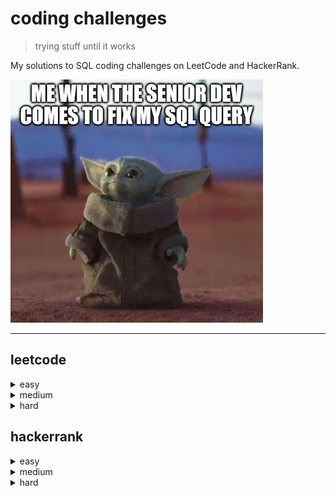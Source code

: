 # coding challenges
> trying stuff until it works

My solutions to SQL coding challenges on LeetCode and HackerRank.

![](img/senior_dev_fix_sql_query.jpg)

---

## leetcode

<details close>
<summary>easy</summary>

- [175. Combine Two Tables](easy/easy_175.sql)
- [176. Second Highest Salary](easy/easy_175.sql)
- [181. Employees Earning More Than Their Managers](easy/easy_181.sql)
- [182. Duplicate Emails](easy/easy_182.sql)
- [183. Customers Who Never Order](easy/easy_183.sql)
- [196. Delete Duplicate Emails](easy/easy_196.sql)
- [197. Rising Temperature](easy/easy_197.sql)
- [595. Big Countries](easy/easy_595.sql)
- [596. Classes More Than 5 Students](easy/easy_596.sql)
- [620. Not Boring Movies](easy/easy_620.sql)
- [627. Swap Salary](easy/easy_627.sql)
- [1179. Reformat Department Table](easy/easy_1179.sql)
</details>

<details close>
<summary>medium</summary>

- [177. Nth Highest Salary](medium/medium_177.sql)
- [178. Rank Scores](medium/medium_178.sql)
- [180. Consecutive Numbers](medium/medium_180.sql)
- [184. Department Highest Salary](medium/medium_184.sql)
- [626. Exchange Seats](medium/medium_626.sql)

</details>

<details close>
<summary>hard</summary>

- [185. Department Top Three Salaries](hard/hard_185.sql)
- [262. Trips and Users](hard/hard_262.sql)
- [601. Human Traffic of Stadium](hard/hard_601.sql)

</details>


## hackerrank


<details close>
<summary>easy</summary>

- [Select All](easy/3_select_all.sql)
- [Select By ID](easy/4_select_by_ID.sql)
- [Japanese Cities' Attributes](easy/5_jpn_cities_attributes.sql)
- [Japanese Cities' Names](easy/6_jpn_cities_names.sql)
- [Japan Population](easy/26_japan_population.sql)
- [Asian Population](easy/36_asian_population.sql)
- [African Cities](easy/37_african_cities.sql)
- [Average Population of Each Continent](easy/38_avg_population_continent.sql)
- [Average Population](easy/25_avg_population.sql)
- [Population Density Difference](easy/27_population_density_difference.sql)
- [The Blunder](easy/28_the_blunder.sql)
- [Top Earners](easy/29_top_earners.sql)
- [Higher Than 75 Marks](easy/18_higher_than_75_marks.sql)
- [Employee Names](easy/19_employee_names.sql)
- [Employee Salaries](easy/20_employee_salaries.sql)
- [Revising the Select Query I](easy/1_rev_select_query.sql)
- [Revising the Select Query II](easy/2_rev_select_query_II.sql)
- [Revising Aggregations - The Count Function](easy/22_count_function.sql)
- [Revising Aggregations - The Sum Function](easy/23_sum_function.sql)
- [Revising Aggregations - Averages](easy/24_averages.sql)
- [Type of Triangle](easy/21_type_of_triangle.sql)
- [Draw The Triangle 1](easy/39_draw_the_triangle_1.sql)
- [Draw The Triangle 2](easy/40_draw_the_triangle_2.sql)
- [Weather Observation Station 1](easy/7_weather_observation_station_1.sql)
- [Weather Observation Station 2](easy/30_weather_obervation_station_2.sql)
- [Weather Observation Station 3](easy/8_weather_obervation_station_3.sql)
- [Weather Observation Station 4](easy/9_weather_observation_station_4.sql)
- [Weather Observation Station 5](easy/10_weather_observation_station_5.sql)
- [Weather Observation Station 6](easy/11_weather_observation_station_6.sql)
- [Weather Observation Station 7](easy/12_weather_observation_station_7.sql)
- [Weather Observation Station 8](easy/13_weather_observation_station_8.sql)
- [Weather Observation Station 9](easy/14_weather_observation_station_9.sql)
- [Weather Observation Station 10](easy/15_weather_observation_station_10.sql)
- [Weather Observation Station 11](easy/16_weather_observation_station_11.sql)
- [Weather Observation Station 12](easy/17_weather_observation_station_12.sql)
- [Weather Observation Station 13](easy/31_weather_observation_station_13.sql)
- [Weather Observation Station 14](easy/32_weather_observation_station_14.sql)
- [Weather Observation Station 15](easy/33_weather_observation_station_15.sql)
- [Weather Observation Station 16](easy/34_weather_observation_station_16.sql)
- [Weather Observation Station 17](easy/35_weather_observation_station_17.sql)

</details>


<details close>
<summary>medium</summary>

- [The PADS](medium/1_the_pads.sql)
- [Occupations](medium/2_occupations.sql)
- [Binary Tree Nodes](medium/3_binary_tree_nodes.sql)
- [New Companies](medium/4_new_companies.sql)
- [Weather Observation Station 18](medium/5_weather_observation_station_18.sql)
- [Weather Observation Station 19](medium/6_weather_observation_station_19.sql)
- [Weather Observation Station 20](medium/7_weather_observation_station_20.sql)
- [The Report](medium/8_the_report.sql)
- [Top Competitors](medium/9_top_competitors.sql)
- [Ollivander's Inventory](medium/10_ollivanders_inventory.sql)
- [Challenges](medium/11_challenges.sql)
- [Contest Leaderboard](medium/12_contest_leaderboard.sql)
- [SQL Project Planning](medium/13_SQL_project_planning.sql)
- [Placements](medium/14_placements.sql)
- [Symmetric Pairs](medium/15_symmetric_pairs.sql)
- [Print Prime Numbers](medium/16_print_prime_numbers.sql)

</details>

<details close>
<summary>hard</summary>

- [Interviews](hard/interviews.sql)
- [15 Days of Learning SQL](hard/15_days_learning_SQL.sql) 

</details>
